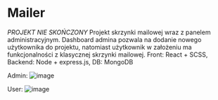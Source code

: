 # Mailer
*PROJEKT NIE SKOŃCZONY*
Projekt skrzynki mailowej wraz z panelem administracyjnym. Dashboard admina pozwala na dodanie nowego użytkownika do projektu, natomiast użytkownik w założeniu ma funkcjonalności z klasycznej skrzynki mailowej.
Front: React + SCSS,
Backend: Node + express.js,
DB: MongoDB

Admin:
![image](https://github.com/Smieluuu/Mailer/assets/96179878/99d8c5df-6f7e-4a91-8ed5-ee2aa87f9930)

User:
![image](https://github.com/Smieluuu/Mailer/assets/96179878/5b5a49bb-9826-4032-b476-d8334a55ea20)
